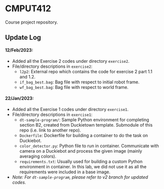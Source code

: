 # CMPUT412
Course project repository.

## Update Log
#### 12/Feb/2023:
- Added all the Exercise 2 codes under directory `exercise2`.
- File/directory descriptions in `exercise2`:
    - `l2p2`: External repo which contains the code for exercise 2 part 1.1 and 1.2.
    - `if_bag_best.bag`: Bag file with respect to initial robot frame.
    - `wf_bag_best.bag`: Bag file with respect to world frame.

#### 22/Jan/2023:
- Added all the Exercise 1 codes under directory `exercise1`.
- File/directory descriptions in `exercise1`:
	- `dt-sample-program/`: Sample Python environment for completing section B2, created from Duckietown template. Submodule of this repo (i.e. link to another repo).
	- `Dockerfile`: Dockerfile for building a container to do the task on Duckiebot.
	- `color_detector.py`: Python file to run in container. Communicate with camera on a Duckiebot and process the given image (mainly averaging colors).
	- `requirements.txt`: Usually used for building a custom Python environment in container. In this lab, we did not use it as all the requirements were included in a base image.
- *Note: For `dt-sample-program`, please refer to v2 branch for updated codes.*